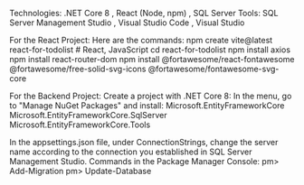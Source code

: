 Technologies:    .NET Core 8 , React (Node, npm) , SQL Server
Tools:    SQL Server Management Studio ,  Visual Studio Code , Visual Studio

For the React Project:
  Here are the commands:
            npm create vite@latest react-for-todolist   # React, JavaScript
            cd react-for-todolist
            npm install axios
            npm install react-router-dom
            npm install @fortawesome/react-fontawesome @fortawesome/free-solid-svg-icons @fortawesome/fontawesome-svg-core
            
For the Backend Project:
  Create a project with .NET Core 8:
        In the menu, go to "Manage NuGet Packages" and install:
                    Microsoft.EntityFrameworkCore
                    Microsoft.EntityFrameworkCore.SqlServer
                    Microsoft.EntityFrameworkCore.Tools
                    
In the  appsettings.json file, under ConnectionStrings, change the server name according to the connection you established in SQL Server Management Studio.
        Commands in the Package Manager Console:
            pm> Add-Migration 
            pm> Update-Database


    
    
